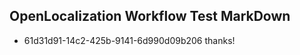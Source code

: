 ## OpenLocalization Workflow Test MarkDown
* 61d31d91-14c2-425b-9141-6d990d09b206 
thanks!<!--HONumber=Mar16_HO2-->
